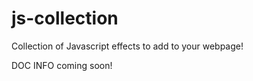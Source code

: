 js-collection
=============
Collection of Javascript effects to add to your webpage!

DOC INFO coming soon!
